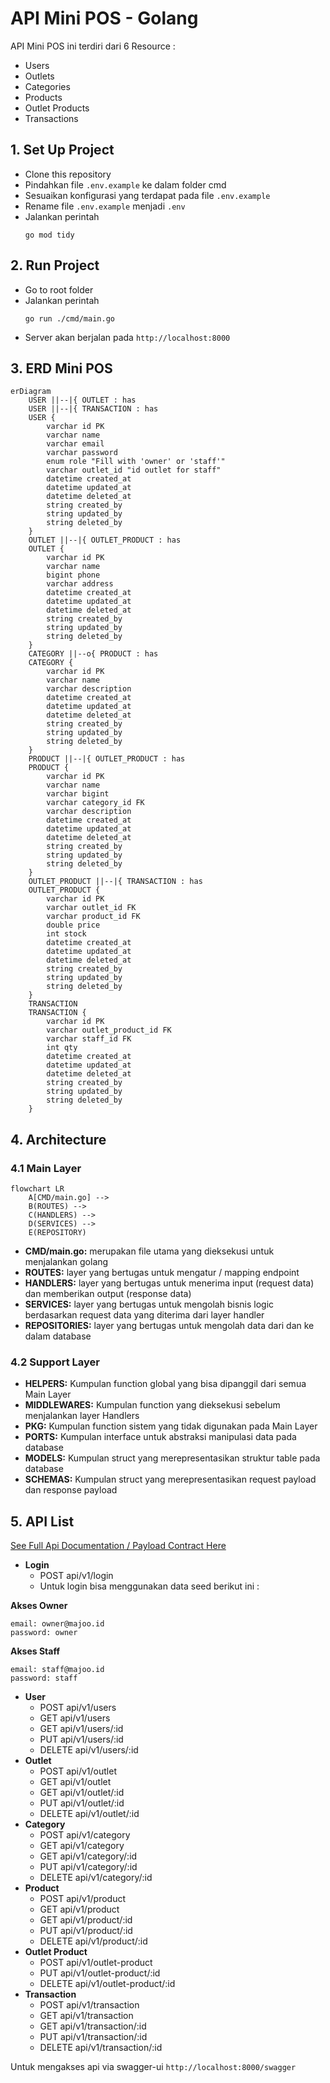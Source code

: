# API Mini POS - Golang

API Mini POS ini terdiri dari 6 Resource :

- Users
- Outlets
- Categories
- Products
- Outlet Products
- Transactions

## 1. Set Up Project

- Clone this repository
- Pindahkan file `.env.example` ke dalam folder cmd
- Sesuaikan konfigurasi yang terdapat pada file `.env.example`
- Rename file `.env.example` menjadi `.env`
- Jalankan perintah
  ```
  go mod tidy
  ```

## 2. Run Project

- Go to root folder
- Jalankan perintah
  ```
  go run ./cmd/main.go
  ```
- Server akan berjalan pada `http://localhost:8000`

## 3. ERD Mini POS

```mermaid
erDiagram
    USER ||--|{ OUTLET : has
    USER ||--|{ TRANSACTION : has
    USER {
        varchar id PK
        varchar name
        varchar email
        varchar password
        enum role "Fill with 'owner' or 'staff'"
        varchar outlet_id "id outlet for staff"
        datetime created_at
        datetime updated_at
        datetime deleted_at
        string created_by
        string updated_by
        string deleted_by
    }
    OUTLET ||--|{ OUTLET_PRODUCT : has
    OUTLET {
        varchar id PK
        varchar name
        bigint phone
        varchar address
        datetime created_at
        datetime updated_at
        datetime deleted_at
        string created_by
        string updated_by
        string deleted_by
    }
    CATEGORY ||--o{ PRODUCT : has
    CATEGORY {
        varchar id PK
        varchar name
        varchar description
        datetime created_at
        datetime updated_at
        datetime deleted_at
        string created_by
        string updated_by
        string deleted_by
    }
    PRODUCT ||--|{ OUTLET_PRODUCT : has
    PRODUCT {
        varchar id PK
        varchar name
        varchar bigint
        varchar category_id FK
        varchar description
        datetime created_at
        datetime updated_at
        datetime deleted_at
        string created_by
        string updated_by
        string deleted_by
    }
    OUTLET_PRODUCT ||--|{ TRANSACTION : has
    OUTLET_PRODUCT {
        varchar id PK
        varchar outlet_id FK
        varchar product_id FK
        double price
        int stock
        datetime created_at
        datetime updated_at
        datetime deleted_at
        string created_by
        string updated_by
        string deleted_by
    }
    TRANSACTION
    TRANSACTION {
        varchar id PK
        varchar outlet_product_id FK
        varchar staff_id FK
        int qty
        datetime created_at
        datetime updated_at
        datetime deleted_at
        string created_by
        string updated_by
        string deleted_by
    }
```

## 4. Architecture

### 4.1 Main Layer

```mermaid
flowchart LR
    A[CMD/main.go] -->
    B(ROUTES) -->
    C(HANDLERS) -->
    D(SERVICES) -->
    E(REPOSITORY)
```

- **CMD/main.go:** merupakan file utama yang dieksekusi untuk menjalankan golang
- **ROUTES:** layer yang bertugas untuk mengatur / mapping endpoint
- **HANDLERS:** layer yang bertugas untuk menerima input (request data) dan memberikan output (response data)
- **SERVICES:** layer yang bertugas untuk mengolah bisnis logic berdasarkan request data yang diterima dari layer handler
- **REPOSITORIES:** layer yang bertugas untuk mengolah data dari dan ke dalam database

### 4.2 Support Layer

- **HELPERS:** Kumpulan function global yang bisa dipanggil dari semua Main Layer
- **MIDDLEWARES:** Kumpulan function yang dieksekusi sebelum menjalankan layer Handlers
- **PKG:** Kumpulan function sistem yang tidak digunakan pada Main Layer
- **PORTS:** Kumpulan interface untuk abstraksi manipulasi data pada database
- **MODELS:** Kumpulan struct yang merepresentasikan struktur table pada database
- **SCHEMAS:** Kumpulan struct yang merepresentasikan request payload dan response payload

## 5. API List

[See Full Api Documentation / Payload Contract Here](https://cahkampung052.github.io/mini-pos-doc/)

- **Login**
  - POST api/v1/login
  - Untuk login bisa menggunakan data seed berikut ini :

**Akses Owner** 
``` 
email: owner@majoo.id
password: owner
``` 
**Akses Staff**
``` 
email: staff@majoo.id
password: staff
```
- **User**
  - POST api/v1/users
  - GET api/v1/users
  - GET api/v1/users/:id
  - PUT api/v1/users/:id
  - DELETE api/v1/users/:id
- **Outlet**
  - POST api/v1/outlet
  - GET api/v1/outlet
  - GET api/v1/outlet/:id
  - PUT api/v1/outlet/:id
  - DELETE api/v1/outlet/:id
- **Category**
  - POST api/v1/category
  - GET api/v1/category
  - GET api/v1/category/:id
  - PUT api/v1/category/:id
  - DELETE api/v1/category/:id
- **Product**
  - POST api/v1/product
  - GET api/v1/product
  - GET api/v1/product/:id
  - PUT api/v1/product/:id
  - DELETE api/v1/product/:id
- **Outlet Product**
  - POST api/v1/outlet-product
  - PUT api/v1/outlet-product/:id
  - DELETE api/v1/outlet-product/:id
- **Transaction**
  - POST api/v1/transaction
  - GET api/v1/transaction
  - GET api/v1/transaction/:id
  - PUT api/v1/transaction/:id
  - DELETE api/v1/transaction/:id

Untuk mengakses api via swagger-ui `http://localhost:8000/swagger`
